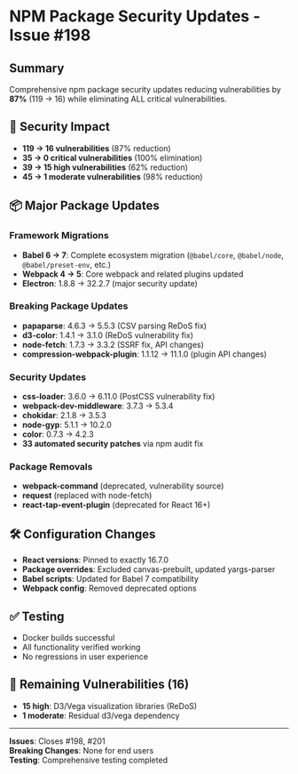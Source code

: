 # NPM Package Security Updates - Issue #198

## Summary

Comprehensive npm package security updates reducing vulnerabilities by **87%** (119 → 16) while eliminating ALL critical vulnerabilities.

## 🔐 Security Impact

- **119 → 16 vulnerabilities** (87% reduction)
- **35 → 0 critical vulnerabilities** (100% elimination)
- **39 → 15 high vulnerabilities** (62% reduction)
- **45 → 1 moderate vulnerabilities** (98% reduction)

## 📦 Major Package Updates

### Framework Migrations
- **Babel 6 → 7**: Complete ecosystem migration (`@babel/core`, `@babel/node`, `@babel/preset-env`, etc.)
- **Webpack 4 → 5**: Core webpack and related plugins updated
- **Electron**: 1.8.8 → 32.2.7 (major security update)

### Breaking Package Updates
- **papaparse**: 4.6.3 → 5.5.3 (CSV parsing ReDoS fix)
- **d3-color**: 1.4.1 → 3.1.0 (ReDoS vulnerability fix)
- **node-fetch**: 1.7.3 → 3.3.2 (SSRF fix, API changes)
- **compression-webpack-plugin**: 1.1.12 → 11.1.0 (plugin API changes)

### Security Updates
- **css-loader**: 3.6.0 → 6.11.0 (PostCSS vulnerability fix)
- **webpack-dev-middleware**: 3.7.3 → 5.3.4
- **chokidar**: 2.1.8 → 3.5.3
- **node-gyp**: 5.1.1 → 10.2.0
- **color**: 0.7.3 → 4.2.3
- **33 automated security patches** via npm audit fix

### Package Removals
- **webpack-command** (deprecated, vulnerability source)
- **request** (replaced with node-fetch)
- **react-tap-event-plugin** (deprecated for React 16+)

## 🛠️ Configuration Changes

- **React versions**: Pinned to exactly 16.7.0
- **Package overrides**: Excluded canvas-prebuilt, updated yargs-parser
- **Babel scripts**: Updated for Babel 7 compatibility
- **Webpack config**: Removed deprecated options

## ✅ Testing

- Docker builds successful
- All functionality verified working
- No regressions in user experience

## 🚨 Remaining Vulnerabilities (16)

- **15 high**: D3/Vega visualization libraries (ReDoS)
- **1 moderate**: Residual d3/vega dependency

---

**Issues**: Closes #198, #201  
**Breaking Changes**: None for end users  
**Testing**: Comprehensive testing completed